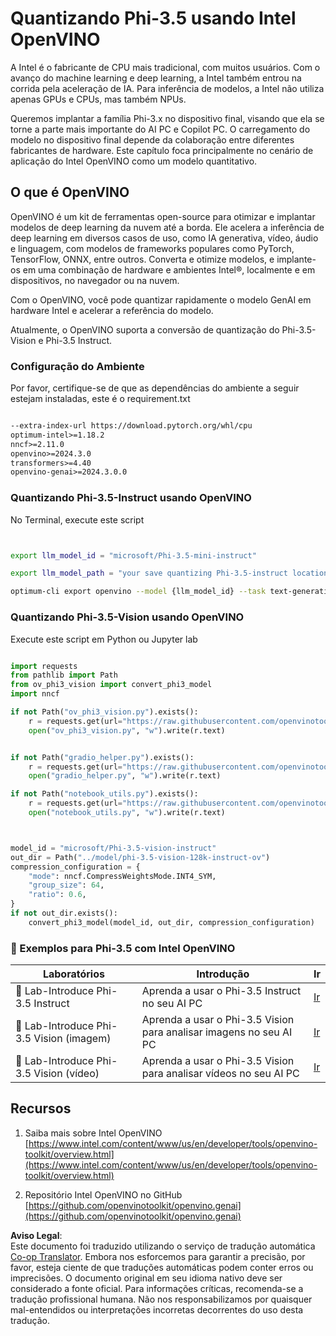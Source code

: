 <!--
CO_OP_TRANSLATOR_METADATA:
{
  "original_hash": "3139a6a82f357a9f90f1fe51c4caf65a",
  "translation_date": "2025-05-09T13:54:33+00:00",
  "source_file": "md/01.Introduction/04/UsingIntelOpenVINOQuantifyingPhi.md",
  "language_code": "br"
}
-->
# **Quantizando Phi-3.5 usando Intel OpenVINO**

A Intel é o fabricante de CPU mais tradicional, com muitos usuários. Com o avanço do machine learning e deep learning, a Intel também entrou na corrida pela aceleração de IA. Para inferência de modelos, a Intel não utiliza apenas GPUs e CPUs, mas também NPUs.

Queremos implantar a família Phi-3.x no dispositivo final, visando que ela se torne a parte mais importante do AI PC e Copilot PC. O carregamento do modelo no dispositivo final depende da colaboração entre diferentes fabricantes de hardware. Este capítulo foca principalmente no cenário de aplicação do Intel OpenVINO como um modelo quantitativo.

## **O que é OpenVINO**

OpenVINO é um kit de ferramentas open-source para otimizar e implantar modelos de deep learning da nuvem até a borda. Ele acelera a inferência de deep learning em diversos casos de uso, como IA generativa, vídeo, áudio e linguagem, com modelos de frameworks populares como PyTorch, TensorFlow, ONNX, entre outros. Converta e otimize modelos, e implante-os em uma combinação de hardware e ambientes Intel®, localmente e em dispositivos, no navegador ou na nuvem.

Com o OpenVINO, você pode quantizar rapidamente o modelo GenAI em hardware Intel e acelerar a referência do modelo.

Atualmente, o OpenVINO suporta a conversão de quantização do Phi-3.5-Vision e Phi-3.5 Instruct.

### **Configuração do Ambiente**

Por favor, certifique-se de que as dependências do ambiente a seguir estejam instaladas, este é o requirement.txt

```txt

--extra-index-url https://download.pytorch.org/whl/cpu
optimum-intel>=1.18.2
nncf>=2.11.0
openvino>=2024.3.0
transformers>=4.40
openvino-genai>=2024.3.0.0

```

### **Quantizando Phi-3.5-Instruct usando OpenVINO**

No Terminal, execute este script

```bash


export llm_model_id = "microsoft/Phi-3.5-mini-instruct"

export llm_model_path = "your save quantizing Phi-3.5-instruct location"

optimum-cli export openvino --model {llm_model_id} --task text-generation-with-past --weight-format int4 --group-size 128 --ratio 0.6  --sym  --trust-remote-code {llm_model_path}


```

### **Quantizando Phi-3.5-Vision usando OpenVINO**

Execute este script em Python ou Jupyter lab

```python

import requests
from pathlib import Path
from ov_phi3_vision import convert_phi3_model
import nncf

if not Path("ov_phi3_vision.py").exists():
    r = requests.get(url="https://raw.githubusercontent.com/openvinotoolkit/openvino_notebooks/latest/notebooks/phi-3-vision/ov_phi3_vision.py")
    open("ov_phi3_vision.py", "w").write(r.text)


if not Path("gradio_helper.py").exists():
    r = requests.get(url="https://raw.githubusercontent.com/openvinotoolkit/openvino_notebooks/latest/notebooks/phi-3-vision/gradio_helper.py")
    open("gradio_helper.py", "w").write(r.text)

if not Path("notebook_utils.py").exists():
    r = requests.get(url="https://raw.githubusercontent.com/openvinotoolkit/openvino_notebooks/latest/utils/notebook_utils.py")
    open("notebook_utils.py", "w").write(r.text)



model_id = "microsoft/Phi-3.5-vision-instruct"
out_dir = Path("../model/phi-3.5-vision-128k-instruct-ov")
compression_configuration = {
    "mode": nncf.CompressWeightsMode.INT4_SYM,
    "group_size": 64,
    "ratio": 0.6,
}
if not out_dir.exists():
    convert_phi3_model(model_id, out_dir, compression_configuration)

```

### **🤖 Exemplos para Phi-3.5 com Intel OpenVINO**

| Laboratórios    | Introdução | Ir |
| -------- | ------- |  ------- |
| 🚀 Lab-Introduce Phi-3.5 Instruct  | Aprenda a usar o Phi-3.5 Instruct no seu AI PC    |  [Ir](../../../../../code/09.UpdateSamples/Aug/intel-phi35-instruct-zh.ipynb)    |
| 🚀 Lab-Introduce Phi-3.5 Vision (imagem) | Aprenda a usar o Phi-3.5 Vision para analisar imagens no seu AI PC      |  [Ir](../../../../../code/09.UpdateSamples/Aug/intel-phi35-vision-img.ipynb)    |
| 🚀 Lab-Introduce Phi-3.5 Vision (vídeo)   | Aprenda a usar o Phi-3.5 Vision para analisar vídeos no seu AI PC    |  [Ir](../../../../../code/09.UpdateSamples/Aug/intel-phi35-vision-video.ipynb)    |

## **Recursos**

1. Saiba mais sobre Intel OpenVINO [https://www.intel.com/content/www/us/en/developer/tools/openvino-toolkit/overview.html](https://www.intel.com/content/www/us/en/developer/tools/openvino-toolkit/overview.html)

2. Repositório Intel OpenVINO no GitHub [https://github.com/openvinotoolkit/openvino.genai](https://github.com/openvinotoolkit/openvino.genai)

**Aviso Legal**:  
Este documento foi traduzido utilizando o serviço de tradução automática [Co-op Translator](https://github.com/Azure/co-op-translator). Embora nos esforcemos para garantir a precisão, por favor, esteja ciente de que traduções automáticas podem conter erros ou imprecisões. O documento original em seu idioma nativo deve ser considerado a fonte oficial. Para informações críticas, recomenda-se a tradução profissional humana. Não nos responsabilizamos por quaisquer mal-entendidos ou interpretações incorretas decorrentes do uso desta tradução.